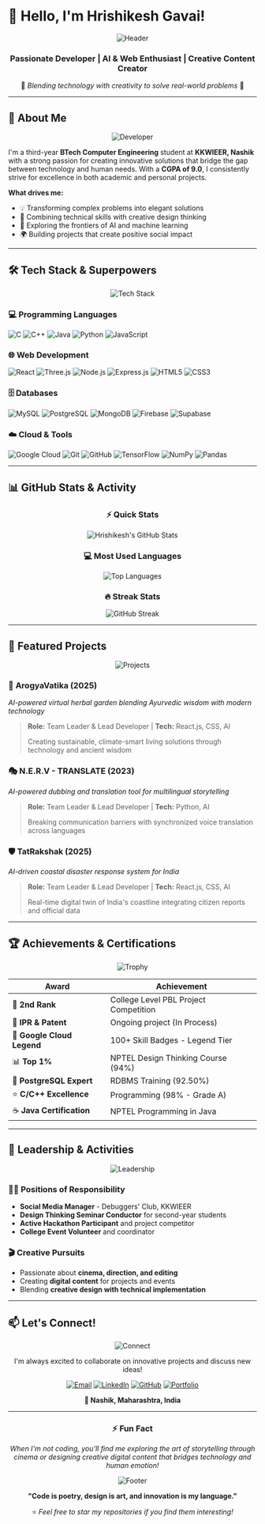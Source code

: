 # 👋 Hello, I'm Hrishikesh Gavai!

<div align="center">

![Header](https://images.unsplash.com/photo-1451187580459-43490279c0fa?ixlib=rb-4.0.3&ixid=M3wxMjA3fDB8MHxwaG90by1wYWdlfHx8fGVufDB8fHx8fA%3D%3D&auto=format&fit=crop&w=2072&q=80)

### **Passionate Developer | AI & Web Enthusiast | Creative Content Creator**

🚀 *Blending technology with creativity to solve real-world problems* 🌟

</div>

---

## 🎯 About Me

<div align="center">

![Developer](https://media.giphy.com/media/L1R1tvI9svkIWwpVYr/giphy.gif)

</div>

I'm a third-year **BTech Computer Engineering** student at **KKWIEER, Nashik** with a strong passion for creating innovative solutions that bridge the gap between technology and human needs. With a **CGPA of 9.0**, I consistently strive for excellence in both academic and personal projects.

**What drives me:**
- 💡 Transforming complex problems into elegant solutions
- 🎨 Combining technical skills with creative design thinking
- 🤖 Exploring the frontiers of AI and machine learning
- 🌍 Building projects that create positive social impact

---

## 🛠️ Tech Stack & Superpowers

<div align="center">

![Tech Stack](https://media.giphy.com/media/jdPMeyv9rn0hZHh8n9/giphy.gif)

</div>

### **💻 Programming Languages**
![C](https://img.shields.io/badge/C-A8B9CC?style=for-the-badge&logo=c&logoColor=white)
![C++](https://img.shields.io/badge/C++-00599C?style=for-the-badge&logo=c%2B%2B&logoColor=white)
![Java](https://img.shields.io/badge/Java-ED8B00?style=for-the-badge&logo=java&logoColor=white)
![Python](https://img.shields.io/badge/Python-3776AB?style=for-the-badge&logo=python&logoColor=white)
![JavaScript](https://img.shields.io/badge/JavaScript-F7DF1E?style=for-the-badge&logo=javascript&logoColor=black)

### **🌐 Web Development**
![React](https://img.shields.io/badge/React-20232A?style=for-the-badge&logo=react&logoColor=61DAFB)
![Three.js](https://img.shields.io/badge/Three.js-000000?style=for-the-badge&logo=three.js&logoColor=white)
![Node.js](https://img.shields.io/badge/Node.js-339933?style=for-the-badge&logo=nodedotjs&logoColor=white)
![Express.js](https://img.shields.io/badge/Express.js-000000?style=for-the-badge&logo=express&logoColor=white)
![HTML5](https://img.shields.io/badge/HTML5-E34F26?style=for-the-badge&logo=html5&logoColor=white)
![CSS3](https://img.shields.io/badge/CSS3-1572B6?style=for-the-badge&logo=css3&logoColor=white)

### **🗄️ Databases**
![MySQL](https://img.shields.io/badge/MySQL-4479A1?style=for-the-badge&logo=mysql&logoColor=white)
![PostgreSQL](https://img.shields.io/badge/PostgreSQL-4169E1?style=for-the-badge&logo=postgresql&logoColor=white)
![MongoDB](https://img.shields.io/badge/MongoDB-47A248?style=for-the-badge&logo=mongodb&logoColor=white)
![Firebase](https://img.shields.io/badge/Firebase-FFCA28?style=for-the-badge&logo=firebase&logoColor=black)
![Supabase](https://img.shields.io/badge/Supabase-3ECF8E?style=for-the-badge&logo=supabase&logoColor=white)

### **☁️ Cloud & Tools**
![Google Cloud](https://img.shields.io/badge/Google_Cloud-4285F4?style=for-the-badge&logo=google-cloud&logoColor=white)
![Git](https://img.shields.io/badge/Git-F05032?style=for-the-badge&logo=git&logoColor=white)
![GitHub](https://img.shields.io/badge/GitHub-181717?style=for-the-badge&logo=github&logoColor=white)
![TensorFlow](https://img.shields.io/badge/TensorFlow-FF6F00?style=for-the-badge&logo=tensorflow&logoColor=white)
![NumPy](https://img.shields.io/badge/NumPy-013243?style=for-the-badge&logo=numpy&logoColor=white)
![Pandas](https://img.shields.io/badge/Pandas-150458?style=for-the-badge&logo=pandas&logoColor=white)

---

## 📊 GitHub Stats & Activity

<div align="center">

### **⚡ Quick Stats**
![Hrishikesh's GitHub Stats](https://github-readme-stats.vercel.app/api?username=hrishikeshgavai&show_icons=true&theme=radical&hide_border=true&include_all_commits=true)

### **💻 Most Used Languages**
![Top Languages](https://github-readme-stats.vercel.app/api/top-langs/?username=hrishikeshgavai&layout=compact&theme=radical&hide_border=true&langs_count=8)

### **🔥 Streak Stats**
![GitHub Streak](https://streak-stats.demolab.com/?user=hrishikeshgavai&theme=radical&hide_border=true)

</div>

---

## 🚀 Featured Projects

<div align="center">

![Projects](https://media.giphy.com/media/Y4ak9Ki2GZCbJxAnJD/giphy.gif)

</div>

### 🌿 **ArogyaVatika** (2025)
*AI-powered virtual herbal garden blending Ayurvedic wisdom with modern technology*

> **Role:** Team Leader & Lead Developer | **Tech:** React.js, CSS, AI
> 
> Creating sustainable, climate-smart living solutions through technology and ancient wisdom

### 🎭 **N.E.R.V - TRANSLATE** (2023)
*AI-powered dubbing and translation tool for multilingual storytelling*

> **Role:** Team Leader & Lead Developer | **Tech:** Python, AI
> 
> Breaking communication barriers with synchronized voice translation across languages

### 🛡️ **TatRakshak** (2025)
*AI-driven coastal disaster response system for India*

> **Role:** Team Leader & Lead Developer | **Tech:** React.js, CSS, AI
> 
> Real-time digital twin of India's coastline integrating citizen reports and official data

---

## 🏆 Achievements & Certifications

<div align="center">

![Trophy](https://media.giphy.com/media/3o7aD2s2WrPGxZHdYY/giphy.gif)

</div>

| Award | Achievement |
|-------|-------------|
| 🥈 **2nd Rank** | College Level PBL Project Competition |
| 📜 **IPR & Patent** | Ongoing project (In Process) |
| 🏅 **Google Cloud Legend** | 100+ Skill Badges - Legend Tier |
| 📊 **Top 1%** | NPTEL Design Thinking Course (94%) |
| 🎯 **PostgreSQL Expert** | RDBMS Training (92.50%) |
| ⭐ **C/C++ Excellence** | Programming (98% - Grade A) |
| ☕ **Java Certification** | NPTEL Programming in Java |

---

## 🌟 Leadership & Activities

<div align="center">

![Leadership](https://media.giphy.com/media/l0MYt5jPR6QX5pnqM/giphy.gif)

</div>

### **👨‍💼 Positions of Responsibility**
- **Social Media Manager** - Debuggers' Club, KKWIEER
- **Design Thinking Seminar Conductor** for second-year students
- **Active Hackathon Participant** and project competitor
- **College Event Volunteer** and coordinator

### **🎬 Creative Pursuits**
- Passionate about **cinema, direction, and editing**
- Creating **digital content** for projects and events
- Blending **creative design with technical implementation**

---

## 📫 Let's Connect!

<div align="center">

![Connect](https://media.giphy.com/media/LnQjpWaON8nhr21vNW/giphy.gif)

I'm always excited to collaborate on innovative projects and discuss new ideas!

</div>

<div align="center">

[![Email](https://img.shields.io/badge/Email-hrishikeshgavai@gmail.com-D14836?style=for-the-badge&logo=gmail&logoColor=white)](mailto:hrishikeshgavai@gmail.com)
[![LinkedIn](https://img.shields.io/badge/LinkedIn-Hrishikesh_Gavai-0077B5?style=for-the-badge&logo=linkedin&logoColor=white)](https://www.linkedin.com/in/hrishikesh-gavai)
[![GitHub](https://img.shields.io/badge/GitHub-hrishikeshgavai-181717?style=for-the-badge&logo=github&logoColor=white)](https://github.com/hrishikeshgavai)
[![Portfolio](https://img.shields.io/badge/Portfolio-Visit%20My%20Site-FF7139?style=for-the-badge&logo=firefox&logoColor=white)](#)

**📍 Nashik, Maharashtra, India**

</div>

---

<div align="center">

### ⚡ **Fun Fact**
*When I'm not coding, you'll find me exploring the art of storytelling through cinema or designing creative digital content that bridges technology and human emotion!*

![Footer](https://media.giphy.com/media/ZVik7pBtu9dNS/giphy.gif)

**"Code is poetry, design is art, and innovation is my language."**

⭐ *Feel free to star my repositories if you find them interesting!*

</div>
